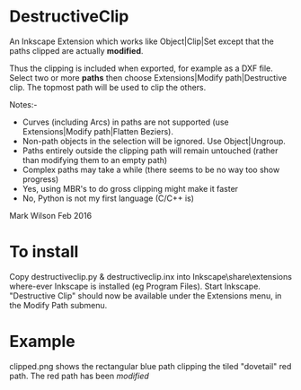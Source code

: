 # DestructiveClip
An Inkscape Extension which works like Object|Clip|Set except that the paths clipped are actually **modified**.

Thus the clipping is included when exported, for example as a DXF file.
Select two or more **paths** then choose Extensions|Modify path|Destructive clip.  The topmost path will be used to clip the others.

Notes:-
* Curves (including Arcs) in paths are not supported (use Extensions|Modify path|Flatten Beziers).
* Non-path objects in the selection will be ignored.  Use Object|Ungroup.
* Paths entirely outside the clipping path will remain untouched (rather than modifying them to an empty path)
* Complex paths may take a while (there seems to be no way too show progress)
* Yes, using MBR's to do gross clipping might make it faster
* No, Python is not my first language (C/C++ is)
    
Mark Wilson Feb 2016

# To install
Copy destructiveclip.py & destructiveclip.inx into Inkscape\share\extensions where-ever Inkscape is installed (eg Program Files).
Start Inkscape.  "Destructive Clip" should now be available under the Extensions menu, in the Modify Path submenu.

# Example
clipped.png shows the rectangular blue path clipping the tiled "dovetail" red path.  The red path has been *modified*
